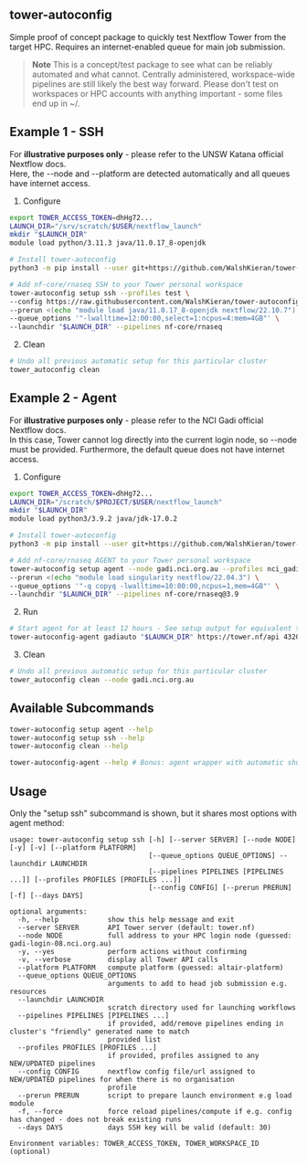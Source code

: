 ## tower-autoconfig
Simple proof of concept package to quickly test Nextflow Tower from the target HPC. Requires an internet-enabled queue for main job submission.

> **Note**
> This is a concept/test package to see what can be reliably automated and what cannot. Centrally administered, workspace-wide pipelines are still likely the best way forward. Please don't test on workspaces or HPC accounts with anything important - some files end up in ~/.

## Example 1 - SSH
For **illustrative purposes only** - please refer to the UNSW Katana official Nextflow docs.  
Here, the --node and --platform are detected automatically and all queues have internet access.
1. Configure
```bash
export TOWER_ACCESS_TOKEN=dhHg72...
LAUNCH_DIR="/srv/scratch/$USER/nextflow_launch"
mkdir "$LAUNCH_DIR"
module load python/3.11.3 java/11.0.17_8-openjdk

# Install tower-autoconfig
python3 -m pip install --user git+https://github.com/WalshKieran/tower-autoconfig

# Add nf-core/rnaseq SSH to your Tower personal workspace
tower-autoconfig setup ssh --profiles test \
--config https://raw.githubusercontent.com/WalshKieran/tower-autoconfig/master/example/nextflow.config \
--prerun <(echo "module load java/11.0.17_8-openjdk nextflow/22.10.7") \
--queue_options '"-lwalltime=12:00:00,select=1:ncpus=4:mem=4GB"' \
--launchdir "$LAUNCH_DIR" --pipelines nf-core/rnaseq
```

2. Clean
```bash
# Undo all previous automatic setup for this particular cluster
tower_autoconfig clean
```

## Example 2 - Agent
For **illustrative purposes only** - please refer to the NCI Gadi official Nextflow docs.  
In this case, Tower cannot log directly into the current login node, so --node must be provided. Furthermore, the default queue does not have internet access.

1. Configure
```bash
export TOWER_ACCESS_TOKEN=dhHg72...
LAUNCH_DIR="/scratch/$PROJECT/$USER/nextflow_launch"
mkdir "$LAUNCH_DIR"
module load python3/3.9.2 java/jdk-17.0.2 

# Install tower-autoconfig
python3 -m pip install --user git+https://github.com/WalshKieran/tower-autoconfig

# Add nf-core/rnaseq AGENT to your Tower personal workspace
tower-autoconfig setup agent --node gadi.nci.org.au --profiles nci_gadi test \
--prerun <(echo "module load singularity nextflow/22.04.3") \
--queue_options '"-q copyq -lwalltime=10:00:00,ncpus=1,mem=4GB"' \
--launchdir "$LAUNCH_DIR" --pipelines nf-core/rnaseq@3.9
```

2. Run
```bash
# Start agent for at least 12 hours - See setup output for equivalent tw-agent command
tower-autoconfig-agent gadiauto "$LAUNCH_DIR" https://tower.nf/api 43200
```

3. Clean
```bash
# Undo all previous automatic setup for this particular cluster
tower_autoconfig clean --node gadi.nci.org.au
```

## Available Subcommands
``` bash
tower-autoconfig setup agent --help
tower-autoconfig setup ssh --help
tower-autoconfig clean --help

tower-autoconfig-agent --help # Bonus: agent wrapper with automatic shutdown
```

## Usage
Only the "setup ssh" subcommand is shown, but it shares most options with agent method:
```
usage: tower-autoconfig setup ssh [-h] [--server SERVER] [--node NODE] [-y] [-v] [--platform PLATFORM]
                                  [--queue_options QUEUE_OPTIONS] --launchdir LAUNCHDIR
                                  [--pipelines PIPELINES [PIPELINES ...]] [--profiles PROFILES [PROFILES ...]]
                                  [--config CONFIG] [--prerun PRERUN] [-f] [--days DAYS]

optional arguments:
  -h, --help            show this help message and exit
  --server SERVER       API Tower server (default: tower.nf)
  --node NODE           full address to your HPC login node (guessed: gadi-login-08.nci.org.au)
  -y, --yes             perform actions without confirming
  -v, --verbose         display all Tower API calls
  --platform PLATFORM   compute platform (guessed: altair-platform)
  --queue_options QUEUE_OPTIONS
                        arguments to add to head job submission e.g. resources
  --launchdir LAUNCHDIR
                        scratch directory used for launching workflows
  --pipelines PIPELINES [PIPELINES ...]
                        if provided, add/remove pipelines ending in cluster's "friendly" generated name to match
                        provided list
  --profiles PROFILES [PROFILES ...]
                        if provided, profiles assigned to any NEW/UPDATED pipelines
  --config CONFIG       nextflow config file/url assigned to NEW/UPDATED pipelines for when there is no organisation
                        profile
  --prerun PRERUN       script to prepare launch environment e.g load module
  -f, --force           force reload pipelines/compute if e.g. config has changed - does not break existing runs
  --days DAYS           days SSH key will be valid (default: 30)

Environment variables: TOWER_ACCESS_TOKEN, TOWER_WORKSPACE_ID (optional)
```